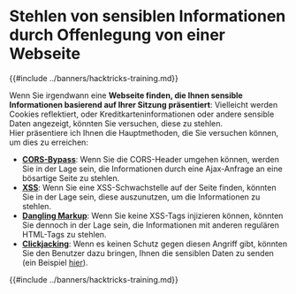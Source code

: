 # Stehlen von sensiblen Informationen durch Offenlegung von einer Webseite

{{#include ../banners/hacktricks-training.md}}

Wenn Sie irgendwann eine **Webseite finden, die Ihnen sensible Informationen basierend auf Ihrer Sitzung präsentiert**: Vielleicht werden Cookies reflektiert, oder Kreditkarteninformationen oder andere sensible Daten angezeigt, könnten Sie versuchen, diese zu stehlen.\
Hier präsentiere ich Ihnen die Hauptmethoden, die Sie versuchen können, um dies zu erreichen:

- [**CORS-Bypass**](../pentesting-web/cors-bypass.md): Wenn Sie die CORS-Header umgehen können, werden Sie in der Lage sein, die Informationen durch eine Ajax-Anfrage an eine bösartige Seite zu stehlen.
- [**XSS**](../pentesting-web/xss-cross-site-scripting/index.html): Wenn Sie eine XSS-Schwachstelle auf der Seite finden, könnten Sie in der Lage sein, diese auszunutzen, um die Informationen zu stehlen.
- [**Dangling Markup**](../pentesting-web/dangling-markup-html-scriptless-injection/index.html): Wenn Sie keine XSS-Tags injizieren können, könnten Sie dennoch in der Lage sein, die Informationen mit anderen regulären HTML-Tags zu stehlen.
- [**Clickjacking**](../pentesting-web/clickjacking.md): Wenn es keinen Schutz gegen diesen Angriff gibt, könnten Sie den Benutzer dazu bringen, Ihnen die sensiblen Daten zu senden (ein Beispiel [hier](https://medium.com/bugbountywriteup/apache-example-servlet-leads-to-61a2720cac20)).

{{#include ../banners/hacktricks-training.md}}
